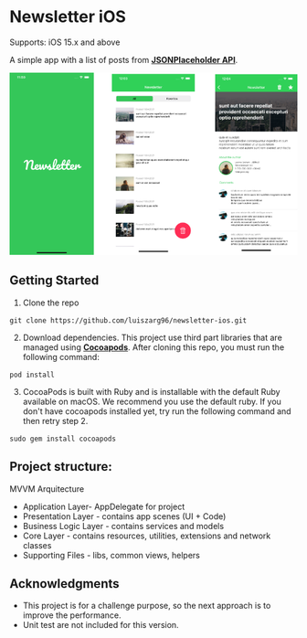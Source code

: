 # Newsletter iOS
Supports: iOS 15.x and above

A simple app with a list of posts from  **[JSONPlaceholder API](https://jsonplaceholder.typicode.com)**.

![demo](/readme-files/demo.png)

## Getting Started

1. Clone the repo
```
git clone https://github.com/luiszarg96/newsletter-ios.git
```

2. Download dependencies. This project use third part libraries that are managed using **[Cocoapods](https://cocoapods.org/)**. After cloning this repo, you must run the following command:

```
pod install
```
3. CocoaPods is built with Ruby and is installable with the default Ruby available on macOS. We recommend you use the default ruby. If you don't have cocoapods installed yet, try run the following command and then retry step 2.

```
sudo gem install cocoapods
```


## Project structure:
MVVM Arquitecture

* Application Layer- AppDelegate for project
* Presentation Layer - contains app scenes  (UI + Code)
* Business Logic Layer - contains services and models
* Core Layer - contains resources, utilities, extensions and network classes
* Supporting Files - libs, common views, helpers

## Acknowledgments
* This project is for a challenge purpose, so the next approach is to improve the performance.
* Unit test are not included for this version.